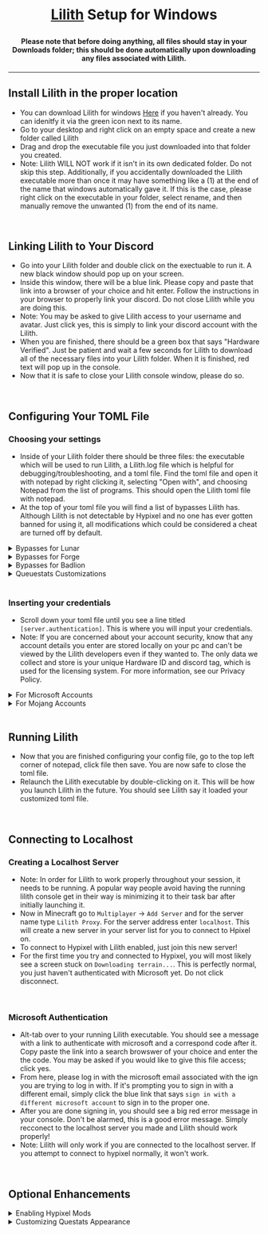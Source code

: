 <!--- Special Thanks to Sam (https://github.com/Scherso) for creating a beautiful formatting template for Lilith tutorials --->
<!--- He is a really cool guy with amazing markdown skills and you should check out his incredible work --->
<h1 align="center">

  [Lilith](https://github.com/GhqstMC/LilithReleases) Setup for Windows
  
</h1>

<h4 align="center">

Please note that before doing anything, all files should stay in your Downloads folder; this should be done automatically upon downloading any files associated with Lilith. 

</h4>

---

## Install Lilith in the proper location
- You can download Lilith for windows [Here][lilithdownload] if you haven't already. You can idenitfy it via the green icon next to its name.
- Go to your desktop and right click on an empty space and create a new folder called Lilith
- Drag and drop the executable file you just downloaded into that folder you created. 
- Note: Lilith WILL NOT work if it isn't in its own dedicated folder. Do not skip this step. Additionally, if you accidentally downloaded the Lilith executable more than once it may have something like a (1) at the end of the name that windows automatically gave it. If this is the case, please right click on the executable in your folder, select rename, and then manually remove the unwanted (1) from the end of its name.

<br />

## Linking Lilith to Your Discord
- Go into your Lilith folder and double click on the exectuable to run it. A new black window should pop up on your screen.
- Inside this window, there will be a blue link. Please copy and paste that link into a browser of your choice and hit enter. Follow the instructions in your browser to properly link your discord. Do not close Lilith while you are doing this.
- Note: You may be asked to give Lilith access to your username and avatar. Just click yes, this is simply to link your discord account with the Lilith. 
- When you are finished, there should be a green box that says "Hardware Verified". Just be patient and wait a few seconds for Lilith to download all of the necessary files into your Lilith folder. When it is finished, red text will pop up in the console.
- Now that it is safe to close your Lilith console window, please do so.

<br />

## Configuring Your TOML File

### Choosing your settings
- Inside of your Lilith folder there should be three files: the executable which will be used to run Lilith, a Lilith.log file which is helpful for debugging/troubleshooting, and a toml file. Find the toml file and open it with notepad by right clicking it, selecting "Open with", and choosing Notepad from the list of programs. This should open the Lilith toml file with notepad.
- At the top of your toml file you will find a list of bypasses Lilith has. Although Lilith is not detectable by Hypixel and no one has ever gotten banned for using it, all modifications which could be considered a cheat are turned off by default.

<details>
  <summary>
    Bypasses for Lunar</summary>
  
  #### Enabling Lunar Bypasses
  - To renable freelook and autotexthotkey on Lunar Client for Hypixel set `lunar = false` to `lunar = true`
  - To enable 1.7 hits for better hit regeistration on Lunar Client set `LunarHitReg = false` to `LunarHitReg = true`
  - To enable Lunar Client staff mods like an X-ray module built into Lunar set `LunarCheats = false` to `LunarCheats = true`
  
</details>

<details>
  <summary>
    Bypasses for Forge</summary>
  
  #### Enabling Forge Bypasses
  - To hide your forge mods list from Hypixel and make Hypixel think you are on vanilla keep `forge = true` as is.

</details>

<details>
  <summary>
    Bypasses for Badlion</summary>
  
  #### Enabling Forge Bypasses
  - To enable all disabled mods on Badlion on Hypixel set `Badlion = false` to `Badlion = true`.

</details>

<details>
  <summary>
    Queuestats Customizations</summary>
  
  #### Customizing Lilith Stat-checking
  - The default stat checking mode of Lilith is to show the overall gamemode stats. For example, if you were to queue a solo bridge game, Lilith will show the opponent's bridge overall stats. If you would like to set the stat checking mode to all duels gamemodes overall set `overall = false` to `overall = true`. You will have to scroll down a bit to find this.
  - If you would like to see your own stats as well as your opponent's set `ShowOwnStats = false` to `ShowownStats = true`.

</details>

<br />

### Inserting your credentials
- Scroll down your toml file until you see a line titled `[server.authentication]`. This is where you will input your credentials.
- Note: If you are concerned about your account security, know that any account details you enter are stored locally on your pc and can't be viewed by the Lilith developers even if they wanted to. The only data we collect and store is your unique Hardware ID and discord tag, which is used for the licensing system. For more information, see our Privacy Policy.

<details>
  <summary>
       For Microsoft Accounts</summary>
     
  #### Microsoft Authentication 
  1. **You will see** `ExampleMicrosoftAccount = ['microsoft.account.email@example.com', '', 'microsoft']`
  2. **Replace** `ExampleMicrosoftAccount` with your Minecraft Account Username, also known as your In Game Name. 
  3. **Replace** `microsoft.account.email@example.com` with your email address accociated with your Microsoft Account.
  
     **Note: do NOT replace** `microsoft` or the blank field `''` with any other text.
  
</details>

<details>
  <summary>
       For Mojang Accounts</summary>
     
  #### Mojang Authentication 
  1. You will see `ExampleMojangAccount = ['mojang.account.email@example.com', 'password goes here!']`
  2. **Replace** `ExampleMojangAccount` with your Minecraft Account Username, also known as your In Game Name.
  3. **Replace** `mojang.account.email@example.com` with your email address accociated with your Mojang Account.
  4. **Replace** `password goes here!` with the password you use to log into your Mojang Account.
  
</details>

<br />

## Running Lilith
- Now that you are finished configuring your config file, go to the top left corner of notepad, click file then save. You are now safe to close the toml file.
- Relaunch the Lilith executable by double-clicking on it. This will be how you launch Lilith in the future. You should see Lilith say it loaded your customized toml file.

<br />

## Connecting to Localhost

### Creating a Localhost Server
- Note: In order for Lilith to work properly throughout your session, it needs to be running. A popular way people avoid having the running lilith console get in their way is minimizing it to their task bar after initially launching it.
- Now in Minecraft go to `Multiplayer` -> `Add Server` and for the server name type `Lilith Proxy`. For the server address enter `localhost`. This will create a new server in your server list for you to connect to Hpixel on. 
- To connect to Hypixel with Lilith enabled, just join this new server!
- For the first time you try and connected to Hypixel, you will most likely see a screen stuck on `Downloading terrain...`. This is perfectly normal, you just haven't authenticated with Microsoft yet. Do not click disconnect.

<br/>

### Microsoft Authentication
- Alt-tab over to your running Lilith executable. You should see a message with a link to authenticate with microsoft and a correspond code after it. Copy paste the link into a search browswer of your choice and enter the the code. You may be asked if you would like to give this file access; click yes. 
- From here, please log in with the microsoft email associated with the ign you are trying to log in with. If it's prompting you to sign in with a different email, simply click the blue link that says `sign in with a different microsoft account` to sign in to the proper one. 
- After you are done signing in, you should see a big red error message in your console. Don't be alarmed, this is a good error message. Simply recconect to the localhost server you made and Lilith should work properly!
- Note: Lilith will only work if you are connected to the localhost server. If you attempt to connect to hypixel normally, it won't work.

<br/>

## Optional Enhancements

<details>
  <summary>
    Enabling Hypixel Mods</summary>
  
  #### Enabling Hypixel Mods

</details>

<details>
  <summary>
    Customizing Questats Appearance</summary>
  
  #### Questats Customization

</details>


[lilithdownload]: https://github.com/GhqstMC/LilithReleases/releases/download/0.6.0-alpha.3/lilith-win-0-6-0-alpha-3.exe